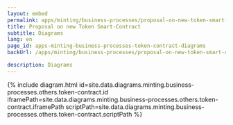 ```yaml
---
layout: embed
permalink: apps/minting/business-processes/proposal-on-new-token-smart-contract/diagrams
title: Proposal on new Token Smart-Contract
subtitle: Diagrams
lang: en
page_id: apps-minting-business-processes-token-contract-diagrams
backUrl: /apps/minting/business-processes/proposal-on-new-token-smart-contract/

description: Diagrams
---
```

{% include diagram.html id=site.data.diagrams.minting.business-processes.others.token-contract.id iframePath=site.data.diagrams.minting.business-processes.others.token-contract.iframePath scriptPath=site.data.diagrams.minting.business-processes.others.token-contract.scriptPath %}
